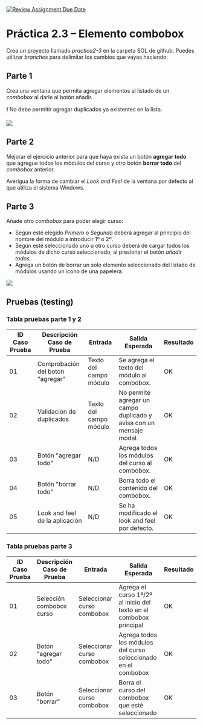 [![Review Assignment Due Date](https://classroom.github.com/assets/deadline-readme-button-22041afd0340ce965d47ae6ef1cefeee28c7c493a6346c4f15d667ab976d596c.svg)](https://classroom.github.com/a/ta0U07ZP)
# Práctica 2.3 – Elemento combobox

Crea un proyecto llamado *practica2-3* en la carpeta SOL de github. Puedes utilizar *branches* para delimitar los cambios que vayas haciendo.

## Parte 1

Crea una ventana que permita agregar elementos al listado de un *combobox* al darle al botón añadir.

❗ No debe permitir agregar duplicados ya existentes en la lista.

![](media/9d5dec85d5a68aeb8e5ba53d5fd897f7.png)


## Parte 2

Mejorar el ejercicio anterior para que haya exista un botón **agregar todo** que agregue todos los módulos del curso y otro botón **borrar todo** del *combobox* anterior. 

Averigua la forma de cambiar el *Look and Feel* de la ventana por defecto al que utiliza el sistema Windows.


## Parte 3

Añade otro *combobox* para poder elegir curso:
- Según esté elegido *Primero* o *Segundo* deberá agregar al principio del nombre del módulo a introducir 1º o 2º.
- Según esté seleccionado uno u otro curso deberá de cargar todos los módulos de dicho curso seleccionado, al presionar el botón *añadir todos*.
- Agrega un botón de borrar un solo elemento seleccionado del listado de módulos usando un icono de una papelera.

![](media/9d5dec85d5a68aeb8e5ba53d5234234.png)


## Pruebas (testing) 

### Tabla pruebas parte 1 y 2

| ID Caso Prueba | Descripción Caso de Prueba         | Entrada                   | Salida Esperada                                                      | Resultado   |
|----------------|-----------------------------------|---------------------------|-----------------------------------------------------------------------|------------|
| 01             | Comprobación del botón "agregar"   | Texto del campo módulo    | Se agrega el texto del módulo al combobox.                           | OK|
| 02             | Validación de duplicados           | Texto del campo módulo    | No permite agregar un campo duplicado y avisa con un mensaje modal.  | OK|
| 03             | Botón "agregar todo"               | N/D                       | Agrega todos los módulos del curso al combobox.                      | OK|
| 04             | Botón "borrar todo"                | N/D                       | Borra todo el contenido del combobox.                                | OK|
| 05             | Look and feel de la aplicación     | N/D                       | Se ha modificado el look and feel por defecto.                       | OK|


### Tabla pruebas parte 3

| ID Caso Prueba | Descripción Caso de Prueba      | Entrada                  | Salida Esperada                                                     | Resultado   |
|----------------|--------------------------------|--------------------------|----------------------------------------------------------------------|-------------|
| 01             | Selección combobox curso        | Seleccionar curso combobox| Agrega el curso 1º/2º al inicio del texto en el combobox principal | OK|
| 02             | Botón "agregar todo"            | Seleccionar curso combobox| Agrega todos los módulos del curso seleccionado en el combobox     | OK|
| 03             | Botón "borrar"                  | Seleccionar curso combobox| Borra el curso del combobox que esté seleccionado                  | OK|
 
